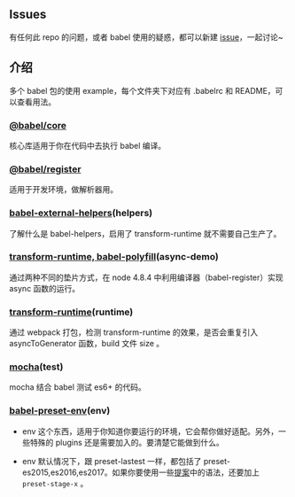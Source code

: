## Issues

有任何此 repo 的问题，或者 babel 使用的疑惑，都可以新建 [issue](https://github.com/yanyue404/babel-usage/issues/new)，一起讨论~

## 介绍

多个 babel 包的使用 example，每个文件夹下对应有 .babelrc 和 README，可以查看用法。

### [@babel/core](https://github.com/yanyue404/babel-usage/tree/master/core)

核心库适用于你在代码中去执行 babel 编译。

### [@babel/register](https://github.com/yanyue404/babel-usage/tree/master/register)

适用于开发环境，做解析器用。

### [babel-external-helpers](https://github.com/yanyue404/babel-usage/tree/master/helpers)(helpers)

了解什么是 babel-helpers，启用了 transform-runtime 就不需要自己生产了。

### [transform-runtime, babel-polyfill](https://github.com/yanyue404/babel-usage/tree/master/async-demo)(async-demo)

通过两种不同的垫片方式，在 node 4.8.4 中利用编译器（babel-register）实现 async 函数的运行。

### [transform-runtime](https://github.com/yanyue404/babel-usage/tree/master/runtime)(runtime)

通过 webpack 打包，检测 transform-runtime 的效果，是否会重复引入 asyncToGenerator 函数，build 文件 size 。

### [mocha](https://github.com/yanyue404/babel-usage/tree/master/test)(test)

mocha 结合 babel 测试 es6+ 的代码。

### [babel-preset-env](https://github.com/yanyue404/babel-usage/tree/master/env)(env)

- env 这个东西，适用于你知道你要运行的环境，它会帮你做好适配。另外，一些特殊的 plugins 还是需要加入的。要清楚它能做到什么。

- env 默认情况下，跟 preset-lastest 一样，都包括了 preset-es2015,es2016,es2017。如果你要使用一些[提案](http://exploringjs.com/es2016-es2017/ch_tc39-process.html)中的语法，还要加上 `preset-stage-x` 。
